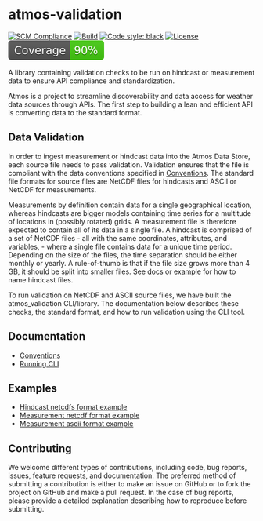 # atmos-validation
[![SCM Compliance](https://scm-compliance-api.radix.equinor.com/repos/equinor/8f11dd2d-6bdc-4544-9aba-de642f86ec3e/badge)](https://developer.equinor.com/governance/scm-policy/)
[![Build](https://github.com/equinor/atmos-validation/actions/workflows/ci-test-pr.yml/badge.svg)](https://github.com/equinor/atmos-validation/actions/workflows/ci-test-pr.yml)
[![Code style: black](https://img.shields.io/badge/code%20style-black-000000.svg)](https://github.com/psf/black)
[![License](https://img.shields.io/badge/license-MIT-blue)](https://opensource.org/licenses/mit)
[![Coverage badge](https://github.com/equinor/atmos-validation/raw/python-coverage-comment-action-data/badge.svg)](https://github.com/equinor/atmos-validation/tree/python-coverage-comment-action-data)


A library containing validation checks to be run on hindcast or measurement data to ensure API compliance and standardization.

Atmos is a project to streamline discoverability and data access for weather data sources through APIs. The first step to building a lean and efficient API is converting data to the standard format.

## Data Validation

In order to ingest measurement or hindcast data into the Atmos Data Store, each source file needs to pass validation. Validation ensures that the file is compliant with the data conventions specified in [Conventions](https://github.com/equinor/atmos-validation/blob/main/docs/conventions.md). The standard file formats for source files are NetCDF files for hindcasts and ASCII or NetCDF for measurements.

Measurements by definition contain data for a single geographical location, whereas hindcasts are bigger models containing time series for a multitude of locations in (possibly rotated) grids. A measurement file is therefore expected to contain all of its data in a single file. A hindcast is comprised of a set of NetCDF files - all with the same coordinates, attributes, and variables, - where a single file contains data for a unique time period. Depending on the size of the files, the time separation should be either monthly or yearly. A rule-of-thumb is that if the file size grows more than 4 GB, it should be split into smaller files. See [docs](https://github.com/equinor/atmos-validation/blob/main/docs/conventions.md#11-time) or [example](https://github.com/equinor/atmos-validation/tree/main/examples/hindcast_example) for how to name hindcast files.

To run validation on NetCDF and ASCII source files, we have built the atmos_validation CLI/library. The documentation below describes these checks, the standard format, and how to run validation using the CLI tool.

## Documentation

- [Conventions](https://github.com/equinor/atmos-validation/blob/main/docs/conventions.md)
- [Running CLI](https://github.com/equinor/atmos-validation/blob/main/docs/run.md)

## Examples

- [Hindcast netcdfs format example](https://github.com/equinor/atmos-validation/tree/main/examples/hindcast_example)
- [Measurement netcdf format example](https://github.com/equinor/atmos-validation/blob/main/examples/example_netcdf_measurement.nc)
- [Measurement ascii format example](https://github.com/equinor/atmos-validation/blob/main/examples/example_ascii_measurement.dat)

## Contributing

We welcome different types of contributions, including code, bug reports, issues, feature requests, and documentation. The preferred method of submitting a contribution is either to make an issue on GitHub or to fork the project on GitHub and make a pull request. In the case of bug reports, please provide a detailed explanation describing how to reproduce before submitting.
